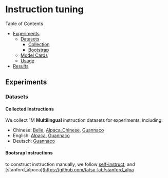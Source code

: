 # Instruction tuning

Table of Contents

- [Experiments](#experiments)
  - [Datasets](#datasets-1)
    - [Collection](#collected-instructions)
    - [Bootstrap](#bootsrap-instructions)
  - [Model Cards](#model-cards)
  - [Usage](#usage)
- [Results](#results)

## Experiments

### Datasets

#### Collected Instructions

We collect 1M **Multilingual** instruction datasets for experiments, including:

- Chinese: [Belle](https://github.com/LianjiaTech/BELLE), [Alpaca_Chinese](https://github.com/LC1332/Chinese-alpaca-lora/blob/main/data/trans_chinese_alpaca_data.json), [Guannaco](https://guanaco-model.github.io/)
- English: [Alpaca](https://github.com/tatsu-lab/stanford_alpaca), [Guannaco](https://guanaco-model.github.io/)
- Deutsch: [Guannaco](https://guanaco-model.github.io/)

#### Bootsrap Instructions

to construct instruction manually, we follow [self-instruct](https://github.com/yizhongw/self-instruct), and [stanford_alpaca](https://github.com/tatsu-lab/stanford_alpa